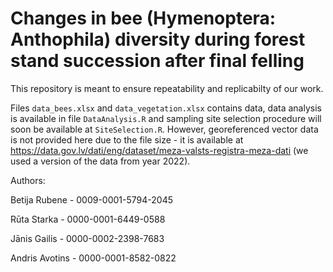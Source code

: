 # Changes in bee (Hymenoptera: Anthophila) diversity during forest stand succession after final felling

This repository is meant to ensure repeatability and replicabilty of our work.

Files `data_bees.xlsx` and `data_vegetation.xlsx` contains data, data analysis is available in file `DataAnalysis.R` and sampling site selection procedure will soon be available at `SiteSelection.R`. However, georeferenced vector data is not provided here due to the file size - it is available at https://data.gov.lv/dati/eng/dataset/meza-valsts-registra-meza-dati (we used a version of the data from year 2022).

Authors:

Betija Rubene - 0009-0001-5794-2045

Rūta Starka - 0000-0001-6449-0588

Jānis Gailis - 0000-0002-2398-7683

Andris Avotins - 0000-0001-8582-0822


